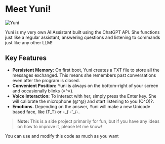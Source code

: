 # Meet Yuni!

![Yuni](https://imgur.com/l5BbPAZ.png)

Yuni is my very own AI Assistant built using the ChatGPT API. She functions just like a regular assistant, answering questions and listening to commands just like any other LLM!

## Key Features

- **Persistent Memory:** On first boot, Yuni creates a TXT file to store all the messages exchanged. This means she remembers past conversations even after the program is closed.
- **Convenient Position:** Yuni is always on the bottom-right of your screen and occasionally blinks (=^=).
- **Voice Interaction:** To interact with her, simply press the Enter key. She will calibrate the microphone (@^@) and start listening to you (O^O)?.
- **Emotions.** Depending on the answer, Yuni will make a new Unicode based face, like (T_T) or -\_('-'_/-.



> **Note:** This is a side project primarily for fun, but if you have any ideas on how to improve it, please let me know!

You can use and modify this code as much as you want
